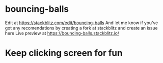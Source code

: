 # bouncing-balls
Edit at https://stackblitz.com/edit/bouncing-balls
And let me know if you've got any recomendations by creating a fork at stackblitz and create an issue here
Live preview at https://bouncing-balls.stackblitz.io/
# Keep clicking screen for fun
